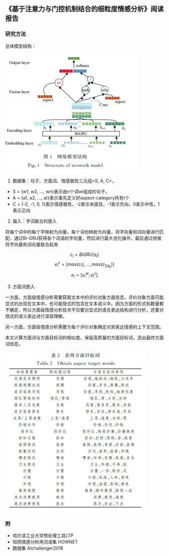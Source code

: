 ## 《基于注意力与门控机制结合的细粒度情感分析》阅读报告


### 研究方法

总体模型结构：

![./images/1643253820753.jpg](./images/1643253820753.jpg)

1. 数据集：句子、方面词、情感极性三元组<S, A, C>，
* S = {w1, w2, ..., wn}表示由n个词wi组成的句子，
* A = {a1, a2, ..., at}表示事先定义好aspect-category共有t个
* C = {-2, -1, 0, 1}表示情感极性，-2表示未提及，-1表示负向，0表示中性，1表示正向

2. 输入：字词联合的嵌入

将每个词中的每个字映射为向量，每个词也映射为向量，将字向量和词向量进行匹配，通过Bi-GRU获得各个词语的字向量，然后进行最大池化操作，最后通过拼接将字向量和词向量联合起来

$$c_i = BiGRU(s_i)$$
$$e^c_i = [max(c_1), ..., max(c_{2d_h})] $$
$$e_i = [e^w_i;e^c_i]$$

3. 方面词嵌入

一方面，方面级情感分析需要获取文本中的评价对象方面信息。评价对象方面可能显式的出现在文本中，也可能隐式的包含在文本语义中。因为方面的形式和数量都不确定，所以方面级情感分析技术不仅要对显式的语言表达结构进行分析，还要对隐式的语义表达进行深层理解。

另一方面，方面级情感分析需要为每个评价对象确定对其表达情感的上下文范围。

本文计算方面词与方面目标词的相似度，保留高质量的方面目标词，选出最终方面词信息。

![./images/1643254266435.jpg](./images/1643254266435.jpg)

### 附

* 哈尔滨工业大学预处理工具LTP
* 知网情感分析用词语集 HOWNET
* 数据集 AIchallenger2018